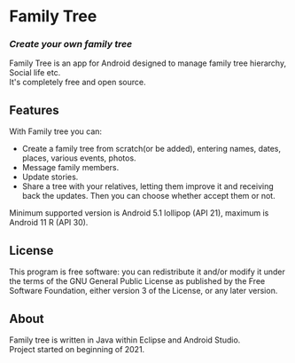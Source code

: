 # Family Tree
### _Create your own family tree_

Family Tree is an app for Android designed to manage family tree hierarchy, Social life etc.<br>
It's completely free and open source.

## Features
With Family tree you can:
- Create a family tree from scratch(or be added), entering names, dates, places, various events, photos.
- Message family members.
- Update stories.
- Share a tree with your relatives, letting them improve it and receiving back the updates. Then you can choose whether accept them or not.

Minimum supported version is Android 5.1 lollipop (API 21), maximum is Android 11 R (API 30).<br>


## License
This program is free software: you can redistribute it and/or modify it under the terms of the GNU General Public License as published by the Free Software Foundation, either version 3 of the License, or any later version.

## About
Family tree is written in Java within Eclipse and Android Studio.<br>
Project started on beginning of 2021.<br>

